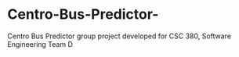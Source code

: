 # Centro-Bus-Predictor-
Centro Bus Predictor group project developed for CSC 380, Software Engineering
Team D
